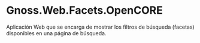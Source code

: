 # Gnoss.Web.Facets.OpenCORE

Aplicación Web que se encarga de mostrar los filtros de búsqueda (facetas) disponibles en una página de búsqueda.
